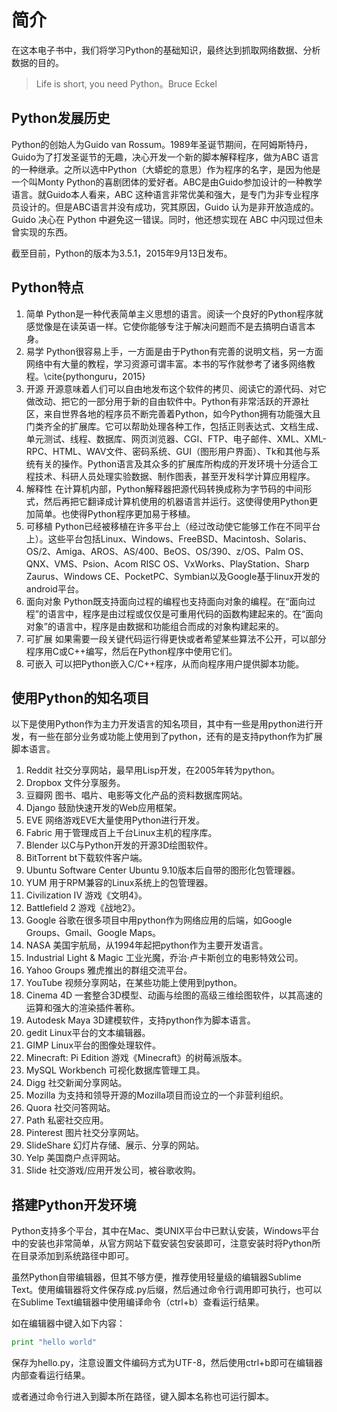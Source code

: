 # 简介

在这本电子书中，我们将学习Python的基础知识，最终达到抓取网络数据、分析数据的目的。

> Life is short, you need Python。Bruce Eckel

## Python发展历史

Python的创始人为Guido van Rossum。1989年圣诞节期间，在阿姆斯特丹，Guido为了打发圣诞节的无趣，决心开发一个新的脚本解释程序，做为ABC 语言的一种继承。之所以选中Python（大蟒蛇的意思）作为程序的名字，是因为他是一个叫Monty Python的喜剧团体的爱好者。ABC是由Guido参加设计的一种教学语言。就Guido本人看来，ABC 这种语言非常优美和强大，是专门为非专业程序员设计的。但是ABC语言并没有成功，究其原因，Guido 认为是非开放造成的。Guido 决心在 Python 中避免这一错误。同时，他还想实现在 ABC 中闪现过但未曾实现的东西。

截至目前，Python的版本为3.5.1，2015年9月13日发布。

## Python特点
1. 简单 Python是一种代表简单主义思想的语言。阅读一个良好的Python程序就感觉像是在读英语一样。它使你能够专注于解决问题而不是去搞明白语言本身。
2. 易学 Python很容易上手，一方面是由于Python有完善的说明文档，另一方面网络中有大量的教程，学习资源可谓丰富。本书的写作就参考了诸多网络教程。\cite{pythonguru，2015}
3. 开源 开源意味着人们可以自由地发布这个软件的拷贝、阅读它的源代码、对它做改动、把它的一部分用于新的自由软件中。Python有非常活跃的开源社区，来自世界各地的程序员不断完善着Python，如今Python拥有功能强大且门类齐全的扩展库。它可以帮助处理各种工作，包括正则表达式、文档生成、单元测试、线程、数据库、网页浏览器、CGI、FTP、电子邮件、XML、XML-RPC、HTML、WAV文件、密码系统、GUI（图形用户界面）、Tk和其他与系统有关的操作。Python语言及其众多的扩展库所构成的开发环境十分适合工程技术、科研人员处理实验数据、制作图表，甚至开发科学计算应用程序。
4. 解释性 在计算机内部，Python解释器把源代码转换成称为字节码的中间形式，然后再把它翻译成计算机使用的机器语言并运行。这使得使用Python更加简单。也使得Python程序更加易于移植。
5. 可移植 Python已经被移植在许多平台上（经过改动使它能够工作在不同平台上）。这些平台包括Linux、Windows、FreeBSD、Macintosh、Solaris、OS/2、Amiga、AROS、AS/400、BeOS、OS/390、z/OS、Palm OS、QNX、VMS、Psion、Acom RISC OS、VxWorks、PlayStation、Sharp Zaurus、Windows CE、PocketPC、Symbian以及Google基于linux开发的android平台。
6. 面向对象 Python既支持面向过程的编程也支持面向对象的编程。在“面向过程”的语言中，程序是由过程或仅仅是可重用代码的函数构建起来的。在“面向对象”的语言中，程序是由数据和功能组合而成的对象构建起来的。
7. 可扩展 如果需要一段关键代码运行得更快或者希望某些算法不公开，可以部分程序用C或C++编写，然后在Python程序中使用它们。
8. 可嵌入 可以把Python嵌入C/C++程序，从而向程序用户提供脚本功能。

## 使用Python的知名项目

以下是使用Python作为主力开发语言的知名项目，其中有一些是用python进行开发，有一些在部分业务或功能上使用到了python，还有的是支持python作为扩展脚本语言。

1. Reddit 社交分享网站，最早用Lisp开发，在2005年转为python。
1. Dropbox 文件分享服务。
1. 豆瓣网 图书、唱片、电影等文化产品的资料数据库网站。
1. Django 鼓励快速开发的Web应用框架。
1. EVE 网络游戏EVE大量使用Python进行开发。
1. Fabric 用于管理成百上千台Linux主机的程序库。
1. Blender 以C与Python开发的开源3D绘图软件。
1. BitTorrent bt下载软件客户端。
1. Ubuntu Software Center Ubuntu 9.10版本后自带的图形化包管理器。
1. YUM 用于RPM兼容的Linux系统上的包管理器。
1. Civilization IV 游戏《文明4》。
1. Battlefield 2 游戏《战地2》。
1. Google 谷歌在很多项目中用python作为网络应用的后端，如Google Groups、Gmail、Google Maps。
1. NASA 美国宇航局，从1994年起把python作为主要开发语言。
1. Industrial Light \& Magic 工业光魔，乔治·卢卡斯创立的电影特效公司。
1. Yahoo Groups 雅虎推出的群组交流平台。
1. YouTube 视频分享网站，在某些功能上使用到python。
1. Cinema 4D 一套整合3D模型、动画与绘图的高级三维绘图软件，以其高速的运算和强大的渲染插件著称。
1. Autodesk Maya 3D建模软件，支持python作为脚本语言。
1. gedit Linux平台的文本编辑器。
1. GIMP Linux平台的图像处理软件。
1. Minecraft: Pi Edition 游戏《Minecraft》的树莓派版本。
1. MySQL Workbench 可视化数据库管理工具。
1. Digg 社交新闻分享网站。
1. Mozilla 为支持和领导开源的Mozilla项目而设立的一个非营利组织。
1. Quora 社交问答网站。
1. Path 私密社交应用。
1. Pinterest 图片社交分享网站。
1. SlideShare 幻灯片存储、展示、分享的网站。
1. Yelp 美国商户点评网站。
1. Slide 社交游戏/应用开发公司，被谷歌收购。

## 搭建Python开发环境

Python支持多个平台，其中在Mac、类UNIX平台中已默认安装，Windows平台中的安装也非常简单，从官方网站下载安装包安装即可，注意安装时将Python所在目录添加到系统路径中即可。

虽然Python自带编辑器，但其不够方便，推荐使用轻量级的编辑器Sublime Text。使用编辑器将文件保存成.py后缀，然后通过命令行调用即可执行，也可以在Sublime Text编辑器中使用编译命令（ctrl+b）查看运行结果。

如在编辑器中键入如下内容：

``` python
print "hello world"
```

保存为hello.py，注意设置文件编码方式为UTF-8，然后使用ctrl+b即可在编辑器内部查看运行结果。

或者通过命令行进入到脚本所在路径，键入脚本名称也可运行脚本。




